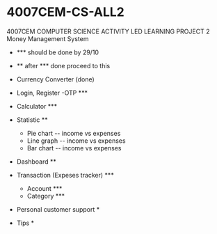 # 4007CEM-CS-ALL2
4007CEM COMPUTER SCIENCE ACTIVITY LED LEARNING PROJECT 2
Money Management System 
- *** should be done by 29/10
- ** after *** done proceed to this

- Currency Converter (done)
- Login, Register -OTP ***
- Calculator ***
- Statistic **
  - Pie chart -- income vs expenses
  - Line graph -- income vs expenses
  - Bar chart -- income vs expenses
- Dashboard **
- Transaction (Expeses tracker) ***
  - Account ***
  - Category ***
-	Personal customer support *
- Tips *

